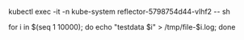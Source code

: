 kubectl exec -it -n kube-system reflector-5798754d44-vlhf2 -- sh

for i in $(seq 1 10000); do echo "testdata $i" > /tmp/file-$i.log; done